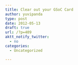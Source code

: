 ```yaml
---
title: Clear out your GSoC Card
author: yuvipanda
type: post
date: 2012-05-13
draft: true
url: /?p=409
aktt_notify_twitter:
  - no
categories:
  - Uncategorized

---
```

